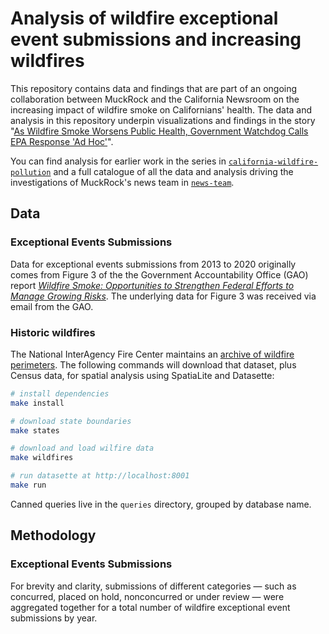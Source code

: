 # Analysis of wildfire exceptional event submissions and increasing wildfires

This repository contains data and findings that are part of an ongoing collaboration between MuckRock and the California Newsroom on the increasing impact of wildfire smoke on Californians' health. The data and analysis in this repository underpin visualizations and findings in the story "[As Wildfire Smoke Worsens Public Health, Government Watchdog Calls EPA Response 'Ad Hoc'](https://www.muckrock.com/news/archives/2023/may/23/wildfire-smoke-exceptional-event/)".

You can find analysis for earlier work in the series in [`california-wildfire-pollution`](https://github.com/MuckRock/california-wildfire-pollution) and a full catalogue of all the data and analysis driving the investigations of MuckRock's news team in [`news-team`](https://github.com/MuckRock/news-team).

## Data

### Exceptional Events Submissions

Data for exceptional events submissions from 2013 to 2020 originally comes from Figure 3 of the the Government Accountability Office (GAO) report _[Wildfire Smoke: Opportunities to Strengthen Federal Efforts to Manage Growing Risks](https://www.gao.gov/products/gao-23-104723)_. The underlying data for Figure 3 was received via email from the GAO.

### Historic wildfires

The National InterAgency Fire Center maintains an [archive of wildfire perimeters](https://data-nifc.opendata.arcgis.com/datasets/nifc::interagencyfireperimeterhistory-all-years-view/about). The following commands will download that dataset, plus Census data, for spatial analysis using SpatiaLite and Datasette:

```sh
# install dependencies
make install

# download state boundaries
make states

# download and load wilfire data
make wildfires

# run datasette at http://localhost:8001
make run
```

Canned queries live in the `queries` directory, grouped by database name.

## Methodology

### Exceptional Events Submissions

For brevity and clarity, submissions of different categories — such as concurred, placed on hold, nonconcurred or under review — were aggregated together for a total number of wildfire exceptional event submissions by year.
